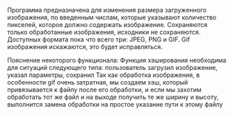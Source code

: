 Программа предназначена для изменения размера загруженного изображения, по введенным числам, которые указывают количество пикселей, которое должно содержать изображение. Сохраняются только обработанные изображения, исходники не сохраняются. Доступных формата пока что всего три: JPEG, PNG и GIF. Gif изображения искажаются, это будет исправляться. 


Пояснение некоторого функционала:
Функция хэширования необходима для ситуаций следующего типа: пользователь загрузил изображение, указал параметры, сохранил
Так как обработка изображения, в особенности gif очень затратная, мы создаем хэш, который привязывается к файлу после его обработки, и если мы захотим обработать тот же файл и на выходе получить те же ширину и высоту, выполнится замена обработки на простое указание пути к этому файлу
